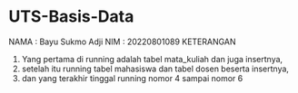 # UTS-Basis-Data

NAMA  :  Bayu Sukmo Adji
NIM   :  20220801089
KETERANGAN 
1. Yang pertama di running adalah tabel mata_kuliah dan juga insertnya,
2. setelah itu running tabel mahasiswa dan tabel dosen beserta insertnya,
3. dan yang terakhir tinggal running nomor 4 sampai nomor 6
